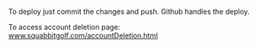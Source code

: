 To deploy just commit the changes and push. Github handles the deploy.

To access account deletion page: www.squabbitgolf.com/accountDeletion.html
